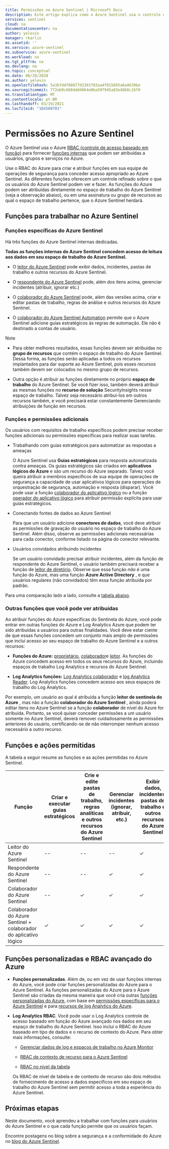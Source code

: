 ```yaml
---
title: Permissões no Azure Sentinel | Microsoft Docs
description: Este artigo explica como o Azure Sentinel usa o controle de acesso baseado em função do Azure para atribuir permissões a usuários e identifica as ações permitidas para cada função.
services: sentinel
cloud: na
documentationcenter: na
author: yelevin
manager: rkarlin
ms.assetid: ''
ms.service: azure-sentinel
ms.subservice: azure-sentinel
ms.workload: na
ms.tgt_pltfrm: na
ms.devlang: na
ms.topic: conceptual
ms.date: 06/28/2020
ms.author: yelevin
ms.openlocfilehash: 5a3b7d4f60877d1301f03aa4f015695a6a4639be
ms.sourcegitcommit: 772eb9c6684dd4864e0ba507945a83e48b8c16f0
ms.translationtype: MT
ms.contentlocale: pt-BR
ms.lasthandoff: 03/19/2021
ms.locfileid: "104580701"
---
```

# <a name="permissions-in-azure-sentinel"></a>Permissões no Azure Sentinel

O Azure Sentinel usa o Azure [RBAC (controle de acesso baseado em função)](../role-based-access-control/role-assignments-portal.md) para fornecer [funções internas](../role-based-access-control/built-in-roles.md) que podem ser atribuídas a usuários, grupos e serviços no Azure.

Use o RBAC do Azure para criar e atribuir funções em sua equipe de operações de segurança para conceder acesso apropriado ao Azure Sentinel. As diferentes funções oferecem um controle refinado sobre o que os usuários do Azure Sentinel podem ver e fazer. As funções do Azure podem ser atribuídas diretamente no espaço de trabalho do Azure Sentinel (veja a observação abaixo), ou em uma assinatura ou grupo de recursos ao qual o espaço de trabalho pertence, que o Azure Sentinel herdará.

## <a name="roles-for-working-in-azure-sentinel"></a>Funções para trabalhar no Azure Sentinel

### <a name="azure-sentinel-specific-roles"></a>Funções específicas do Azure Sentinel

Há três funções do Azure Sentinel internas dedicadas.

**Todas as funções internas do Azure Sentinel concedem acesso de leitura aos dados em seu espaço de trabalho do Azure Sentinel.**

- O [leitor do Azure Sentinel](../role-based-access-control/built-in-roles.md#azure-sentinel-reader) pode exibir dados, incidentes, pastas de trabalho e outros recursos do Azure Sentinel.

- O [respondente do Azure Sentinel](../role-based-access-control/built-in-roles.md#azure-sentinel-responder) pode, além dos itens acima, gerenciar incidentes (atribuir, ignorar etc.)

- O [colaborador do Azure Sentinel](../role-based-access-control/built-in-roles.md#azure-sentinel-contributor) pode, além das versões acima, criar e editar pastas de trabalho, regras de análise e outros recursos do Azure Sentinel.

- O [colaborador do Azure Sentinel Automation](../role-based-access-control/built-in-roles.md#azure-sentinel-contributor) permite que o Azure Sentinel adicione guias estratégicos às regras de automação. Ele não é destinado a contas de usuário.

> [!NOTE]
>
> - Para obter melhores resultados, essas funções devem ser atribuídas no **grupo de recursos** que contém o espaço de trabalho do Azure Sentinel. Dessa forma, as funções serão aplicadas a todos os recursos implantados para dar suporte ao Azure Sentinel, pois esses recursos também devem ser colocados no mesmo grupo de recursos.
>
> - Outra opção é atribuir as funções diretamente no próprio **espaço de trabalho** do Azure Sentinel. Se você fizer isso, também deverá atribuir as mesmas funções no **recurso de solução** SecurityInsights nesse espaço de trabalho. Talvez seja necessário atribuí-los em outros recursos também, e você precisará estar constantemente Gerenciando atribuições de função em recursos.

### <a name="additional-roles-and-permissions"></a>Funções e permissões adicionais

Os usuários com requisitos de trabalho específicos podem precisar receber funções adicionais ou permissões específicas para realizar suas tarefas.

- Trabalhando com guias estratégicos para automatizar as respostas a ameaças

    O Azure Sentinel usa **Guias estratégicos** para resposta automatizada contra ameaças. Os guias estratégicos são criados em **aplicativos lógicos do Azure** e são um recurso do Azure separado. Talvez você queira atribuir a membros específicos de sua equipe de operações de segurança a capacidade de usar aplicativos lógicos para operações de orquestração de segurança, automação e resposta (disparar). Você pode usar a função [colaborador do aplicativo lógico](../role-based-access-control/built-in-roles.md#logic-app-contributor) ou a função [operador do aplicativo lógico](../role-based-access-control/built-in-roles.md#logic-app-operator) para atribuir permissão explícita para usar guias estratégicos.

- Conectando fontes de dados ao Azure Sentinel

    Para que um usuário adicione **conectores de dados**, você deve atribuir as permissões de gravação do usuário no espaço de trabalho do Azure Sentinel. Além disso, observe as permissões adicionais necessárias para cada conector, conforme listado na página do conector relevante.

- Usuários convidados atribuindo incidentes

    Se um usuário convidado precisar atribuir incidentes, além da função de respondente do Azure Sentinel, o usuário também precisará receber a função de [leitor de diretório](../active-directory/roles/permissions-reference.md#directory-readers). Observe que essa função *não* é uma função do Azure, mas uma função **Azure Active Directory** , e que usuários regulares (não convidados) têm essa função atribuída por padrão. 

Para uma comparação lado a lado, consulte a [tabela abaixo](#roles-and-allowed-actions).

### <a name="other-roles-you-might-see-assigned"></a>Outras funções que você pode ver atribuídas

Ao atribuir funções do Azure específicas do Sentinela do Azure, você pode entrar em outras funções do Azure e Log Analytics Azure que podem ter sido atribuídas a usuários para outras finalidades. Você deve estar ciente de que essas funções concedem um conjunto mais amplo de permissões que inclui acesso ao seu espaço de trabalho do Azure Sentinel e a outros recursos:

- **Funções do Azure:** [proprietário](../role-based-access-control/built-in-roles.md#owner), [colaborador](../role-based-access-control/built-in-roles.md#contributor)e [leitor](../role-based-access-control/built-in-roles.md#reader). As funções do Azure concedem acesso em todos os seus recursos do Azure, incluindo espaços de trabalho Log Analytics e recursos do Azure Sentinel.

- **Log Analytics funções:** [Log Analytics colaborador](../role-based-access-control/built-in-roles.md#log-analytics-contributor) e [log Analytics Reader](../role-based-access-control/built-in-roles.md#log-analytics-reader). Log Analytics funções concedem acesso aos seus espaços de trabalho do Log Analytics. 

Por exemplo, um usuário ao qual é atribuída a função **leitor de sentinela do Azure** , mas não a função **colaborador do Azure Sentinel** , ainda poderá editar itens no Azure Sentinel se a função **colaborador** de nível do Azure for atribuída. Portanto, se você quiser conceder permissões a um usuário somente no Azure Sentinel, deverá remover cuidadosamente as permissões anteriores do usuário, certificando-se de não interromper nenhum acesso necessário a outro recurso.

## <a name="roles-and-allowed-actions"></a>Funções e ações permitidas

A tabela a seguir resume as funções e as ações permitidas no Azure Sentinel. 

| Função | Criar e executar guias estratégicos| Crie e edite pastas de trabalho, regras analíticas e outros recursos do Azure Sentinel | Gerenciar incidentes (ignorar, atribuir, etc.) | Exibir dados, incidentes, pastas de trabalho e outros recursos do Azure Sentinel |
|---|---|---|---|---|
| Leitor do Azure Sentinel | -- | -- | -- | &#10003; |
| Respondente do Azure Sentinel | -- | -- | &#10003; | &#10003; |
| Colaborador do Azure Sentinel | -- | &#10003; | &#10003; | &#10003; |
| Colaborador do Azure Sentinel + colaborador do aplicativo lógico | &#10003; | &#10003; | &#10003; | &#10003; |

## <a name="custom-roles-and-advanced-azure-rbac"></a>Funções personalizadas e RBAC avançado do Azure

- **Funções personalizadas**. Além de, ou em vez de usar funções internas do Azure, você pode criar funções personalizadas do Azure para o Azure Sentinel. As funções personalizadas do Azure para o Azure Sentinel são criadas da mesma maneira que você cria outras [funções personalizadas do Azure](../role-based-access-control/custom-roles-rest.md#create-a-custom-role), com base em [permissões específicas para o Azure Sentinel](../role-based-access-control/resource-provider-operations.md#microsoftsecurityinsights) e para [recursos de log Analytics do Azure](../role-based-access-control/resource-provider-operations.md#microsoftoperationalinsights).

- **Log Analytics RBAC**. Você pode usar o Log Analytics controle de acesso baseado em função do Azure avançado nos dados em seu espaço de trabalho do Azure Sentinel. Isso inclui o RBAC do Azure baseado em tipo de dados e o recurso de contexto do Azure. Para obter mais informações, consulte:

    - [Gerenciar dados de log e espaços de trabalho no Azure Monitor](../azure-monitor/logs/manage-access.md#manage-access-using-workspace-permissions)

    - [RBAC de contexto de recurso para o Azure Sentinel](resource-context-rbac.md)
    - [RBAC no nível da tabela](https://techcommunity.microsoft.com/t5/azure-sentinel/table-level-rbac-in-azure-sentinel/ba-p/965043)

    Os RBAC de nível de tabela e de contexto de recurso são dois métodos de fornecimento de acesso a dados específicos em seu espaço de trabalho do Azure Sentinel sem permitir acesso a toda a experiência do Azure Sentinel.

## <a name="next-steps"></a>Próximas etapas

Neste documento, você aprendeu a trabalhar com funções para usuários do Azure Sentinel e o que cada função permite que os usuários façam.

Encontre postagens no blog sobre a segurança e a conformidade do Azure no [blog do Azure Sentinel](https://aka.ms/azuresentinelblog).